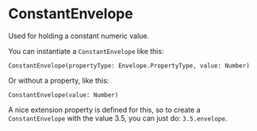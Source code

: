 # ConstantEnvelope

Used for holding a constant numeric value.

You can instantiate a `ConstantEnvelope` like this:

`ConstantEnvelope(propertyType: Envelope.PropertyType, value: Number)`

Or without a property, like this:

`ConstantEnvelope(value: Number)`

A nice extension property is defined for this, so to create a `ConstantEnvelope` with the value 3.5, you can just do: `3.5.envelope`.
